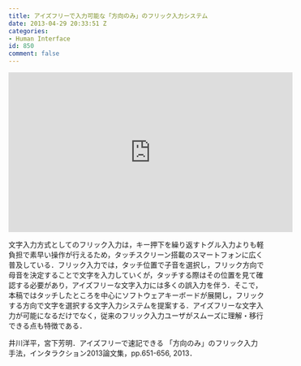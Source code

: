 ```yaml
---
title: アイズフリーで入力可能な「方向のみ」のフリック入力システム
date: 2013-04-29 20:33:51 Z
categories:
- Human Interface
id: 850
comment: false
---
```


<iframe width="560" height="315" src="https://www.youtube.com/embed/b5CbKog-m7g" frameborder="0" allowfullscreen></iframe>



文字入力方式としてのフリック入力は，キー押下を繰り返すトグル入力よりも軽負担で素早い操作が行えるため，タッチスクリーン搭載のスマートフォンに広く普及している．フリック入力では，タッチ位置で子音を選択し，フリック方向で母音を決定することで文字を入力していくが，タッチする際はその位置を見て確認する必要があり，アイズフリーな文字入力には多くの誤入力を伴う．そこで，本稿ではタッチしたところを中心にソフトウェアキーボードが展開し，フリックする方向で文字を選択する文字入力システムを提案する．アイズフリーな文字入力が可能になるだけでなく，従来のフリック入力ユーザがスムーズに理解・移行できる点も特徴である．

井川洋平，宮下芳明．アイズフリーで速記できる 「方向のみ」のフリック入力手法，インタラクション2013論文集，pp.651-656, 2013．

